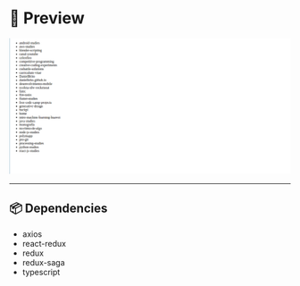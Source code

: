 # :eyes: Preview

![Preview](preview.png)

---

## :package: Dependencies

- axios
- react-redux
- redux
- redux-saga
- typescript

